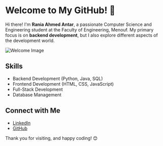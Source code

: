 
# Welcome to My GitHub! 👋

Hi there! I'm **Rania Ahmed Antar**, a passionate Computer Science and Engineering student at the Faculty of Engineering, Menouf. My primary focus is on **backend development**, but I also explore different aspects of the development world.

![Welcome Image](A_welcoming_image_with_a_creative_and_modern_feel,.png)

## Skills

- Backend Development (Python, Java, SQL)
- Frontend Development (HTML, CSS, JavaScript)
- Full-Stack Development
- Database Management

## Connect with Me

- [LinkedIn](https://www.linkedin.com/in/your-linkedin-profile)
- [GitHub](https://github.com/your-github-profile)

Thank you for visiting, and happy coding! 😊
